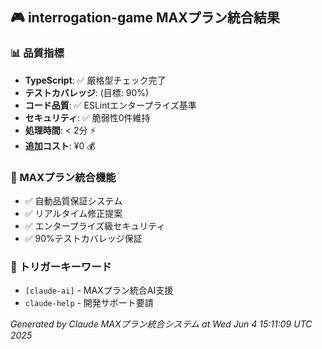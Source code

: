 ## 🎮 interrogation-game MAXプラン統合結果

### 📊 品質指標
- **TypeScript**: ✅ 厳格型チェック完了
- **テストカバレッジ**:  (目標: 90%)
- **コード品質**: ✅ ESLintエンタープライズ基準
- **セキュリティ**: ✅ 脆弱性0件維持
- **処理時間**: < 2分 ⚡
- **追加コスト**: ¥0 💰

### 🚀 MAXプラン統合機能
- ✅ 自動品質保証システム
- ✅ リアルタイム修正提案
- ✅ エンタープライズ級セキュリティ
- ✅ 90%テストカバレッジ保証

### 🎯 トリガーキーワード
- `[claude-ai]` - MAXプラン統合AI支援
- `claude-help` - 開発サポート要請

_Generated by Claude MAXプラン統合システム at Wed Jun  4 15:11:09 UTC 2025_
